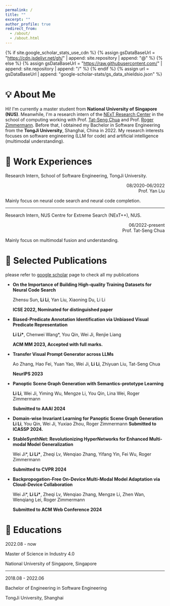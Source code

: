 ```yaml
---
permalink: /
title: ""
excerpt: ""
author_profile: true
redirect_from: 
  - /about/
  - /about.html
---
```


{% if site.google_scholar_stats_use_cdn %}
{% assign gsDataBaseUrl = "https://cdn.jsdelivr.net/gh/" | append: site.repository | append: "@" %}
{% else %}
{% assign gsDataBaseUrl = "https://raw.githubusercontent.com/" | append: site.repository | append: "/" %}
{% endif %}
{% assign url = gsDataBaseUrl | append: "google-scholar-stats/gs_data_shieldsio.json" %}

# 💡 About Me
<span class='anchor' id='about-me'></span>

Hi! I'm currently a master student from **National University of Singapore (NUS)**. Meanwhile, I'm a research intern of the [NExT Research Center](https://www.nextcenter.org/) in the school of computing working with Prof. [Tat-Seng Chua](https://scholar.google.com/citations?user=Z9DWCBEAAAAJ&hl=zh-CN&oi=ao) and Prof. [Roger Zimmermann](https://scholar.google.com/citations?user=IDREwXEAAAAJ&hl=zh-CN&oi=ao). Before that, I obtained my Bachelor in Software Engineering from the **TongJi University**, Shanghai, China in 2022. My research interests focuses on software engineering (LLM for code) and artificial intelligence (multimodal understanding).

# 💼 Work Experiences
Research Intern, School of Software Engineering, TongJi University.      

<div style="text-align: right;">
08/2020-06/2022
<br/>
Prof. Yan Liu
</div>



Mainly focus on neural code search and neural code completion.

---

Research Intern, NUS Centre for Extreme Search (NExT++), NUS.  
         
<div style="text-align: right;">
06/2022-present
<br/>
Prof. Tat-Seng Chua
</div>



Mainly focus on multimodal fusion and understanding.


# 📝 Selected Publications

please refer to [google scholar](https://scholar.google.com/citations?user=r4kIL4cAAAAJ&hl=zh-CN) page to check all my publications

- **On the Importance of Building High-quality Training Datasets for Neural Code Search**

  Zhensu Sun, **Li Li**, Yan Liu, Xiaoning Du, Li Li

  **ICSE 2022, Nominated for distinguished paper**

- **Biased-Predicate Annotation Identification via Unbiased Visual Predicate Representation**

  **Li Li\***, Chenwei Wang*, You Qin, Wei Ji, Renjie Liang

  **ACM MM 2023, Accepted with full marks.**

- **Transfer Visual Prompt Generator across LLMs**

  Ao Zhang, Hao Fei, Yuan Yao, Wei Ji, **Li Li**, Zhiyuan Liu, Tat-Seng Chua

  **NeurIPS 2023**

- **Panoptic Scene Graph Generation with Semantics-prototype Learning**

  **Li Li**, Wei Ji, Yiming Wu, Mengze Li, You Qin, Lina Wei, Roger Zimmermann

  **Submitted to AAAI 2024**

- **Domain-wise Invariant Learning for Panoptic Scene Graph Generation**
  **Li Li**, You Qin, Wei Ji, Yuxiao Zhou, Roger Zimmermann
  **Submitted to ICASSP 2024.**

- **StableSynthNet: Revolutionizing HyperNetworks for Enhanced Multi-modal Model Generalization**

  Wei Ji\*, **Li Li\***, Zheqi Lv, Wenqiao Zhang, Yifang Yin, Fei Wu, Roger Zimmermann

  **Submitted to CVPR 2024**

- **Backpropogation-Free On-Device Multi-Modal Model Adaptation via Cloud-Device Collaboration**

  Wei Ji*, **Li Li\***, Zheqi Lv, Wenqiao Zhang, Mengze Li, Zhen Wan, Wenqiang Lei, Roger Zimmermann

  **Submitted to ACM Web Conference 2024**


# 📖 Educations


  2022.08 - now

  Master of Science in Industry 4.0

  National University of Singapore, Singapore


  ---
  
  2018.08 - 2022.06

  Bachelor of Engineering in Software Engineering

  TongJi University, Shanghai

<script type="text/javascript" id="mapmyvisitors" src="//mapmyvisitors.com/map.js?d=MtgOD5bYVhrJl1tzX74CbRhUUslEFdbq-StiPxMz5Ts&cl=ffffff&w=a"></script>
